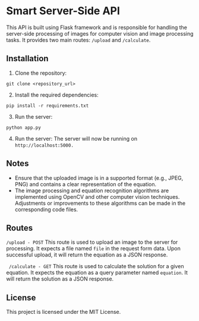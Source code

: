 # Smart Server-Side API

This API is built using Flask framework and is responsible for handling the server-side processing of images for computer vision and image processing tasks. It provides two main routes: `/upload` and `/calculate`.

## Installation

1. Clone the repository:

```shell
git clone <repository_url>
```
2. Install the required dependencies:

```shell
pip install -r requirements.txt
```
3. Run the server:

```shell
python app.py
```
4. Run the server:
The server will now be running on ```http://localhost:5000.```

## Notes
- Ensure that the uploaded image is in a supported format (e.g., JPEG, PNG) and contains a clear representation of the equation.
- The image processing and equation recognition algorithms are implemented using OpenCV and other computer vision techniques. Adjustments or improvements   to these algorithms can be made in the corresponding code files.

## Routes

` /upload - POST `
This route is used to upload an image to the server for processing. It expects a file named `file` in the request form data. Upon successful upload, it will return the equation as a JSON response.

` /calculate - GET`
This route is used to calculate the solution for a given equation. It expects the equation as a query parameter named `equation`. It will return the solution as a JSON response.

## License
This project is licensed under the MIT License.

